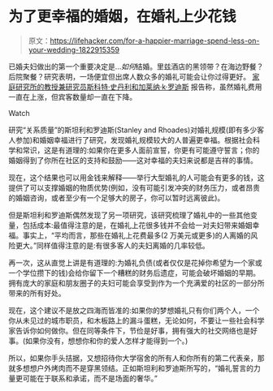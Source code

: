 # 为了更幸福的婚姻，在婚礼上少花钱

> 原文：<https://lifehacker.com/for-a-happier-marriage-spend-less-on-your-wedding-1822915359>

已婚夫妇做出的第一个重要决定是...*如何*结婚。里兹酒店的黑领带？在海边野餐？后院聚餐？研究表明，一场便宜但出席人数众多的婚礼可能会让你过得更好。 [家庭研究所的教授兼研究员斯科特·史丹利和加莱纳·k·罗迪斯](https://ifstudies.org/blog/planning-a-wedding-say-yes-to-the-guests-and-spend-less-on-the-dress) 报告称，虽然婚礼费用一直在上涨，但宾客数量却一直在下降。

Watch

研究“关系质量”的斯坦利和罗迪斯(Stanley and Rhoades)对婚礼规模(即有多少客人参加)和婚姻幸福进行了研究，发现婚礼规模较大的人普遍更幸福。根据社会科学和常识，这是有道理的:如果你在更多人面前宣誓，你更有可能遵守誓言；你的婚姻得到了你所在社区的支持和鼓励——这对幸福的夫妇来说都是吉祥的事情。

现在，这个结果也可以用金钱来解释——举行大型婚礼的人可能会有更多的钱，这提供了可以支撑婚姻的物质优势(例如，没有可能引发冲突的财务压力，或者昂贵的婚姻咨询，或者至少有一个足够大的房子，你可以暂时远离彼此)。

但是斯坦利和罗迪斯偶然发现了另一项研究，该研究梳理了婚礼中的一些其他变量，包括成本:最值得注意的是，在婚礼上花很多钱并不会给一对夫妇带来婚姻幸福。事实上，“平均而言，那些在婚礼上花费最多(2 万美元或更多)的人离婚的风险更大。”同样值得注意的是:有很多客人的夫妇离婚的几率较低。

再一次，这从直觉上讲是有道理的:为婚礼负债(或者仅仅是花掉你希望为一个家或一个学位攒下的钱)会给你留下一个糟糕的财务后遗症，可能会破坏婚姻的早期。拥有庞大的家庭和朋友圈子的夫妇可能会享受到作为一个充满爱的社区的一部分所带来的所有好处。

现在，这个建议不是放之四海而皆准的:如果你的梦想婚礼只有你们两个人，一个你从未见过的城市职员，和木板路上的漏斗蛋糕，无论如何，不要让一些社会科学家告诉你如何做你。但在同等条件下，节俭是好事，拥有强大的社交网络也是好事。(如果你没有，想想你和你的爱人怎样才能得到一个。)

所以，如果你手头拮据，又想招待你大学宿舍的所有人和你所有的第二代表亲，那就多想想户外烤肉而不是穿黑领结。正如斯坦利和罗迪斯所写的，“婚礼誓言的力量更可能在于联系和承诺，而不是场面的奢华。”